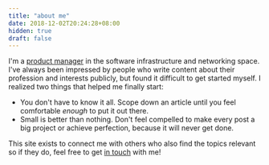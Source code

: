 ```yaml
---
title: "about me"
date: 2018-12-02T20:24:28+08:00
hidden: true
draft: false
---
```


I'm a [product manager](https://www.linkedin.com/in/markac/) in the software infrastructure and networking space. I've always been impressed by people who write content about their profession and interests publicly, but found it difficult to get started myself. I realized two things that helped me finally start:

- You don't have to know it all. Scope down an article until you feel comfortable _enough_ to put it out there. 
- Small is better than nothing. Don't feel compelled to make every post a big project or achieve perfection, because it will never get done.

This site exists to connect me with others who also find the topics relevant so if they do, feel free to get [in touch](https://twitter.com/churchofmark) with me!

